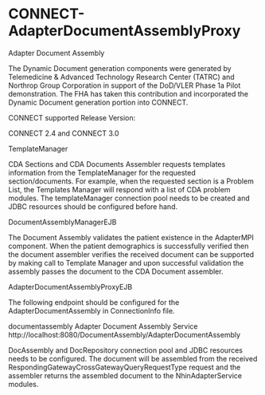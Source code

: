 CONNECT-AdapterDocumentAssemblyProxy
====================================

Adapter Document Assembly

The Dynamic Document generation components were generated by Telemedicine & Advanced Technology Research Center (TATRC) and Northrop Group Corporation in support of the DoD/VLER Phase 1a Pilot demonstration. The FHA has taken this contribution and incorporated the Dynamic Document generation portion into CONNECT.

CONNECT supported Release Version:

CONNECT 2.4 and CONNECT 3.0

TemplateManager

CDA Sections and CDA Documents Assembler requests templates information from the TemplateManager for the requested section/documents. For example, when the requested section is a Problem List, the Templates Manager will respond with a list of CDA problem modules. The templateManager connection pool needs to be created and JDBC resources should be configured before hand.

DocumentAssemblyManagerEJB

The Document Assembly validates the patient existence in the AdapterMPI component. When the patient demographics is successfully verified then the document assembler verifies the received document can be supported by making call to Template Manager and upon successful validation the assembly passes the document to the CDA Document assembler.

AdapterDocumentAssemblyProxyEJB

The following endpoint should be configured for the AdapterDocumentAssembly in ConnectionInfo file.

<service>
<name>documentassembly</name>
<description>Adapter Document Assembly Service</description>
<endpointURL>http://localhost:8080/DocumentAssembly/AdapterDocumentAssembly</endpointURL>
</service>
<service>

DocAssembly and DocRepository connection pool and JDBC resources needs to be configured. The document will be assembled from the received RespondingGatewayCrossGatewayQueryRequestType request and the assembler returns the assembled document to the NhinAdapterService modules. 





